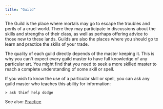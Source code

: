 ```yaml
---
title: "Guild"
---
```


The Guild is the place where mortals may go to escape the troubles and
perils of a cruel world. There they may participate in discussions about
the skills and strengths of their class, as well as perhaps offering
advice to those new to these lands. Guilds are also the places where you
should go to learn and practice the skills of your trade.

The quality of each guild directly depends of the master keeping it.
This is why you can't expect every guild master to have full knowledge
of any particular art. You might find that you need to seek a more
skilled master to reach a complete understanding of some skill or spell.

If you wish to know the use of a particular skill or spell, you can ask
any guild master who teaches this ability for information:

`> ask thief help dodge`

See also: [Practice](Practice "wikilink")